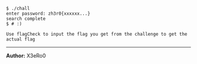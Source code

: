 ```
$ ./chall
enter password: zh3r0{xxxxxx...}
search complete
$ # :)
```

`Use flagCheck to input the flag you get from the challenge to get the actual flag`

---
**Author:** X3eRo0